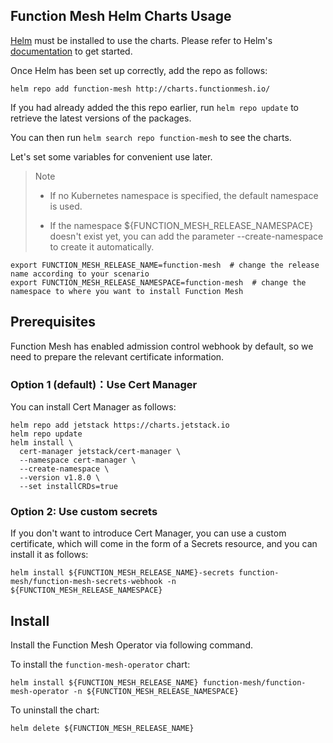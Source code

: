## Function Mesh Helm Charts Usage

[Helm](https://helm.sh) must be installed to use the charts.  Please refer to Helm's [documentation](https://helm.sh/docs) to get started.

Once Helm has been set up correctly, add the repo as follows:

```shell
helm repo add function-mesh http://charts.functionmesh.io/
```

If you had already added the this repo earlier, run `helm repo update` to retrieve the latest versions of the packages.

You can then run `helm search repo function-mesh` to see the charts.

Let's set some variables for convenient use later.

> Note
>
> - If no Kubernetes namespace is specified, the default namespace is used.
>
> - If the namespace ${FUNCTION_MESH_RELEASE_NAMESPACE} doesn't exist yet, you can add the parameter --create-namespace to create it automatically.

```shell
export FUNCTION_MESH_RELEASE_NAME=function-mesh  # change the release name according to your scenario
export FUNCTION_MESH_RELEASE_NAMESPACE=function-mesh  # change the namespace to where you want to install Function Mesh
```

## Prerequisites

Function Mesh has enabled admission control webhook by default, so we need to prepare the relevant certificate information.

### Option 1 (default)：Use Cert Manager

You can install Cert Manager as follows:

```shell
helm repo add jetstack https://charts.jetstack.io
helm repo update
helm install \
  cert-manager jetstack/cert-manager \
  --namespace cert-manager \
  --create-namespace \
  --version v1.8.0 \
  --set installCRDs=true
```

### Option 2: Use custom secrets

If you don't want to introduce Cert Manager, you can use a custom certificate, which will come in the form of a Secrets resource, and you can install it as follows:

```shell
helm install ${FUNCTION_MESH_RELEASE_NAME}-secrets function-mesh/function-mesh-secrets-webhook -n ${FUNCTION_MESH_RELEASE_NAMESPACE}
```

## Install

Install the Function Mesh Operator via following command.

To install the `function-mesh-operator` chart:

```shell
helm install ${FUNCTION_MESH_RELEASE_NAME} function-mesh/function-mesh-operator -n ${FUNCTION_MESH_RELEASE_NAMESPACE}
```

To uninstall the chart:                   

```shell
helm delete ${FUNCTION_MESH_RELEASE_NAME}
```